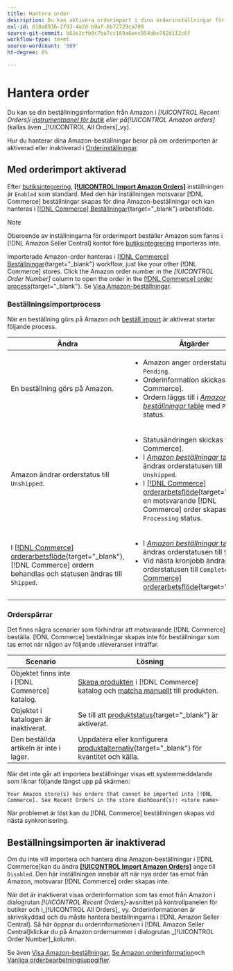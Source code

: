 ```yaml
---
title: Hantera order
description: Du kan aktivera orderimport i dina orderinställningar för att enklare hantera dina Amazon-beställningar från din Commerce Admin.
exl-id: 018a8936-2f03-4a2d-b9af-6b72729ca709
source-git-commit: b63e2cfb9c7ba7cc169a6eec954abe782d112c6f
workflow-type: tm+mt
source-wordcount: '509'
ht-degree: 0%

---
```


# Hantera order

Du kan se din beställningsinformation från Amazon i _[!UICONTROL Recent Orders]_i [instrumentpanel för butik](./amazon-store-dashboard.md) eller på_[!UICONTROL Amazon orders]_ (kallas även _[!UICONTROL All Orders]_vy).

Hur du hanterar dina Amazon-beställningar beror på om orderimporten är aktiverad eller inaktiverad i [Orderinställningar](./order-settings.md#configure-order-settings).

## Med orderimport aktiverad

Efter [butiksintegrering](./store-integration.md), [**[!UICONTROL Import Amazon Orders]**](./order-settings.md#configure-order-settings) inställningen är `Enabled` som standard. Med den här inställningen motsvarar [!DNL Commerce] beställningar skapas för dina Amazon-beställningar och kan hanteras i [[!DNL Commerce] Beställningar](https://docs.magento.com/user-guide/sales/orders.html){target="_blank"} arbetsflöde.

>[!NOTE]
>
>Oberoende av inställningarna för orderimport beställer Amazon som fanns i [!DNL Amazon Seller Central] kontot före [butiksintegrering](./store-integration.md) importeras inte.

Importerade Amazon-order hanteras i [[!DNL Commerce] Beställningar](https://docs.magento.com/user-guide/sales/orders.html){target="_blank"} workflow, just like your other [!DNL Commerce] stores. Click the Amazon order number in the *[!UICONTROL Order Number]* column to open the order in the [[!DNL Commerce] order process](https://docs.magento.com/user-guide/sales/order-processing.html#order-view-descriptions){target="_blank"}. Se [Visa Amazon-beställningar](./amazon-orders-all.md).

### Beställningsimportprocess

När en beställning görs på Amazon och [beställ import](./order-settings.md) är aktiverat startar följande process.

| Ändra | Åtgärder |
|---|---|
| En beställning görs på Amazon. | <ul><li>Amazon anger orderstatus till `Pending`.</li><li>Orderinformation skickas till [!DNL Commerce].</li><li>Ordern läggs till i [_Amazon beställningar_ table](./amazon-orders-all.md) med `Pending` status.</li></ul> |
| Amazon ändrar orderstatus till `Unshipped`. | <ul><li>Statusändringen skickas till [!DNL Commerce].</li><li>I [_Amazon beställningar_ table](./amazon-orders-all.md), ändras orderstatusen till `Unshipped`.</li><li>I [[!DNL Commerce] orderarbetsflöde](https://docs.magento.com/user-guide/sales/orders.html){target="_blank"}, en motsvarande [!DNL Commerce] order skapas med `Processing` status.</li></ul> |
| I [[!DNL Commerce] orderarbetsflöde](https://docs.magento.com/user-guide/sales/orders.html){target="_blank"}, [!DNL Commerce] ordern behandlas och statusen ändras till `Shipped`. | <ul><li>I [_Amazon beställningar_ table](./amazon-orders-all.md), ändras orderstatusen till `Shipped`.</li><li>Vid nästa kronjobb ändras orderstatusen till `Complete` i [[!DNL Commerce] orderarbetsflöde](https://docs.magento.com/user-guide/sales/orders.html){target="_blank"}.</li></ul> |

### Orderspärrar

Det finns några scenarier som förhindrar att motsvarande [!DNL Commerce] beställa. [!DNL Commerce] beställningar skapas inte för beställningar som tas emot när någon av följande utleveranser inträffar.

| Scenario | Lösning |
|---|---|
| Objektet finns inte i [!DNL Commerce] katalog. | [Skapa produkten](./creating-assigning-catalog-products.md) i [!DNL Commerce] katalog och [matcha manuellt](./creating-assigning-catalog-products.md) till produkten. |
| Objektet i katalogen är inaktiverat. | Se till att [produktstatus](https://docs.magento.com/user-guide/catalog/inventory-product-stock-options.html){target="_blank"} är aktiverat. |
| Den beställda artikeln är inte i lager. | Uppdatera eller konfigurera [produktalternativ](https://docs.magento.com/user-guide/catalog/inventory-product-stock-options.html){target="_blank"} för kvantitet och källa. |

När det inte går att importera beställningar visas ett systemmeddelande som liknar följande längst upp på skärmen:

`Your Amazon store(s) has orders that cannot be imported into [!DNL Commerce]. See Recent Orders in the store dashboard(s): <store name>`

När problemet är löst kan du [!DNL Commerce] beställningen skapas vid nästa synkronisering.

## Beställningsimporten är inaktiverad

Om du inte vill importera och hantera dina Amazon-beställningar i [!DNL Commerce]kan du ändra [**[!UICONTROL Import Amazon Orders]**](./order-settings.md#configure-order-settings) ange till `Disabled`. Den här inställningen innebär att när nya order tas emot från Amazon, motsvarar [!DNL Commerce] order skapas inte.

När det är inaktiverat visas orderinformation som tas emot från Amazon i dialogrutan _[!UICONTROL Recent Orders]_-avsnittet på kontrollpanelen för butiker och i_[!UICONTROL All Orders]_ vy. Orderinformationen är skrivskyddad och du måste hantera beställningarna i [!DNL Amazon Seller Central]. Så här öppnar du orderinformationen i [!DNL Amazon Seller Central]klickar du på Amazon ordernummer i dialogrutan _[!UICONTROL Order Number]_kolumn.

Se även [Visa Amazon-beställningar](./amazon-orders-all.md), [Se Amazon orderinformation](./amazon-order-details.md)och [Vanliga orderbearbetningsuppgifter](./common-order-processing.md).
